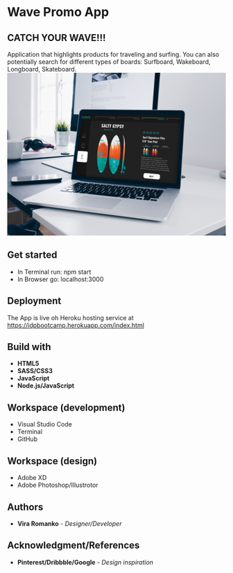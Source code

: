 # Wave Promo App

## CATCH YOUR WAVE!!!
Application that highlights products for traveling and surfing. You can also potentially search for different types of boards: Surfboard, Wakeboard, Longboard, Skateboard.
![Image description](public/images/mockup.jpg)


## Get started
* In Terminal run: npm start
* In Browser go: localhost:3000



## Deployment

The App is live oh Heroku hosting service at
https://idpbootcamp.herokuapp.com/index.html


## Build with
* **HTML5**
* **SASS/CSS3**
* **JavaScript**
* **Node.js/JavaScript**


## Workspace (development)
* Visual Studio Code
* Terminal
* GitHub

## Workspace (design)
* Adobe XD
* Adobe Photoshop/Illustrotor

## Authors
* **Vira Romanko** - *Designer/Developer* 

## Acknowledgment/References

* **Pinterest/Dribbble/Google** - *Design inspiration* 

